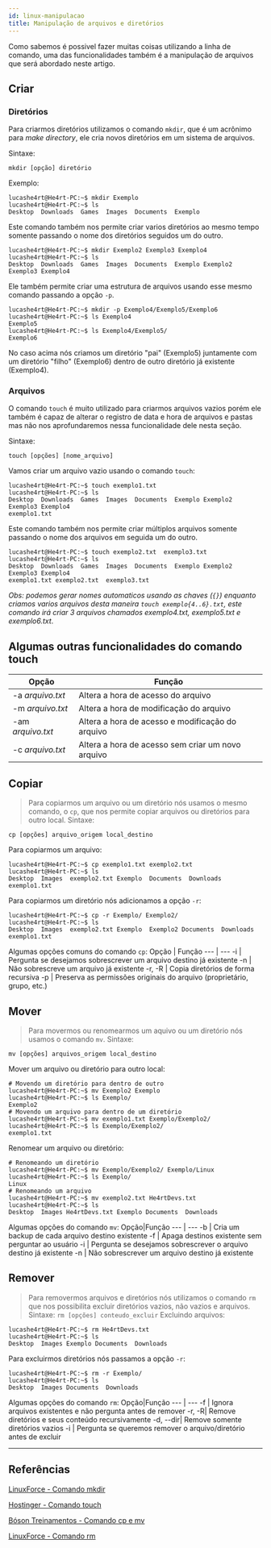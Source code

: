 ```yaml
---
id: linux-manipulacao
title: Manipulação de arquivos e diretórios
---
```


Como sabemos é possivel fazer muitas coisas utilizando a linha de comando, uma das funcionalidades também é a manipulação de arquivos que será abordado neste artigo.

## Criar

### Diretórios

Para criarmos diretórios utilizamos o comando `mkdir`, que é um acrônimo para _make directory_, ele cria novos diretórios em um sistema de arquivos.

Sintaxe:

```console
mkdir [opção] diretório
```

Exemplo:

```console
lucashe4rt@He4rt-PC:~$ mkdir Exemplo
lucashe4rt@He4rt-PC:~$ ls
Desktop  Downloads  Games  Images  Documents  Exemplo
```

Este comando também nos permite criar varios diretórios ao mesmo tempo somente passando o nome dos diretórios seguidos um do outro.

```console
lucashe4rt@He4rt-PC:~$ mkdir Exemplo2 Exemplo3 Exemplo4
lucashe4rt@He4rt-PC:~$ ls
Desktop  Downloads  Games  Images  Documents  Exemplo Exemplo2 Exemplo3 Exemplo4
```

Ele também permite criar uma estrutura de arquivos usando esse mesmo comando passando a opção `-p`.

```console
lucashe4rt@He4rt-PC:~$ mkdir -p Exemplo4/Exemplo5/Exemplo6
lucashe4rt@He4rt-PC:~$ ls Exemplo4
Exemplo5
lucashe4rt@He4rt-PC:~$ ls Exemplo4/Exemplo5/
Exemplo6
```

No caso acima nós criamos um diretório "pai" (Exemplo5) juntamente com um diretório "filho" (Exemplo6) dentro de outro diretório já existente (Exemplo4).

### Arquivos

O comando `touch` é muito utilizado para criarmos arquivos vazios porém ele também é capaz de alterar o registro de data e hora de arquivos e pastas mas não nos aprofundaremos nessa funcionalidade dele nesta seção.

Sintaxe:

```console
touch [opções] [nome_arquivo]
```

Vamos criar um arquivo vazio usando o comando `touch`:

```console
lucashe4rt@He4rt-PC:~$ touch exemplo1.txt
lucashe4rt@He4rt-PC:~$ ls
Desktop  Downloads  Games  Images  Documents  Exemplo Exemplo2 Exemplo3 Exemplo4
exemplo1.txt
```

Este comando também nos permite criar múltiplos arquivos somente passando o nome dos arquivos em seguida um do outro.

```console
lucashe4rt@He4rt-PC:~$ touch exemplo2.txt  exemplo3.txt
lucashe4rt@He4rt-PC:~$ ls
Desktop  Downloads  Games  Images  Documents  Exemplo Exemplo2 Exemplo3 Exemplo4
exemplo1.txt exemplo2.txt  exemplo3.txt
```

_Obs: podemos gerar nomes automaticos usando as chaves (`{}`) enquanto criamos varios arquivos desta maneira `touch exemplo{4..6}.txt`, este comando irá criar 3 arquivos chamados exemplo4.txt, exemplo5.txt e exemplo6.txt_.

## Algumas outras funcionalidades do comando touch

| Opção             | Função                                            |
| ----------------- | ------------------------------------------------- |
| -a _arquivo.txt_  | Altera a hora de acesso do arquivo                |
| -m _arquivo.txt_  | Altera a hora de modificação do arquivo           |
| -am _arquivo.txt_ | Altera a hora de acesso e modificação do arquivo  |
| -c _arquivo.txt_  | Altera a hora de acesso sem criar um novo arquivo |

## Copiar

> Para copiarmos um arquivo ou um diretório nós usamos o mesmo comando, o `cp`, que nos permite copiar arquivos ou diretórios para outro local.
> Sintaxe:

```console
cp [opções] arquivo_origem local_destino
```

Para copiarmos um arquivo:

```console
lucashe4rt@He4rt-PC:~$ cp exemplo1.txt exemplo2.txt
lucashe4rt@He4rt-PC:~$ ls
Desktop  Images  exemplo2.txt Exemplo  Documents  Downloads  exemplo1.txt
```

Para copiarmos um diretório nós adicionamos a opção `-r`:

```console
lucashe4rt@He4rt-PC:~$ cp -r Exemplo/ Exemplo2/
lucashe4rt@He4rt-PC:~$ ls
Desktop  Images  exemplo2.txt Exemplo  Exemplo2 Documents  Downloads  exemplo1.txt
```

Algumas opções comuns do comando `cp`:
Opção | Função
--- | ---
-i | Pergunta se desejamos sobrescrever um arquivo destino já existente
-n | Não sobrescreve um arquivo já existente
-r, -R | Copia diretórios de forma recursiva
-p | Preserva as permissões originais do arquivo (proprietário, grupo, etc.)

## Mover

> Para movermos ou renomearmos um aquivo ou um diretório nós usamos o comando `mv`.
> Sintaxe:

```console
mv [opções] arquivos_origem local_destino
```

Mover um arquivo ou diretório para outro local:

```console
# Movendo um diretório para dentro de outro
lucashe4rt@He4rt-PC:~$ mv Exemplo2 Exemplo
lucashe4rt@He4rt-PC:~$ ls Exemplo/
Exemplo2
# Movendo um arquivo para dentro de um diretório
lucashe4rt@He4rt-PC:~$ mv exemplo1.txt Exemplo/Exemplo2/
lucashe4rt@He4rt-PC:~$ ls Exemplo/Exemplo2/
exemplo1.txt
```

Renomear um arquivo ou diretório:

```console
# Renomeando um diretório
lucashe4rt@He4rt-PC:~$ mv Exemplo/Exemplo2/ Exemplo/Linux
lucashe4rt@He4rt-PC:~$ ls Exemplo/
Linux
# Renomeando um arquivo
lucashe4rt@He4rt-PC:~$ mv exemplo2.txt He4rtDevs.txt
lucashe4rt@He4rt-PC:~$ ls
Desktop  Images He4rtDevs.txt Exemplo Documents  Downloads
```

Algumas opções do comando `mv`:
Opção|Função
--- | ---
-b | Cria um backup de cada arquivo destino existente
-f | Apaga destinos existente sem perguntar ao usuário
-i | Pergunta se desejamos sobrescrever o arquivo destino já existente
-n | Não sobrescrever um arquivo destino já existente

## Remover

> Para removermos arquivos e diretórios nós utilizamos o comando `rm` que nos possibilita excluir diretórios vazios, não vazios e arquivos.
> Sintaxe:
> `rm [opções] conteudo_excluir`
> Excluindo arquivos:

```console
lucashe4rt@He4rt-PC:~$ rm He4rtDevs.txt
lucashe4rt@He4rt-PC:~$ ls
Desktop  Images Exemplo Documents  Downloads
```

Para excluirmos diretórios nós passamos a opção `-r`:

```console
lucashe4rt@He4rt-PC:~$ rm -r Exemplo/
lucashe4rt@He4rt-PC:~$ ls
Desktop  Images Documents  Downloads
```

Algumas opções do comando `rm`:
Opção|Função
--- | ---
-f | Ignora arquivos existentes e não pergunta antes de remover
-r, -R| Remove diretórios e seus conteúdo recursivamente
-d, --dir| Remove somente diretórios vazios
-i | Pergunta se queremos remover o arquivo/diretório antes de excluir

---

## Referências

[LinuxForce - Comando mkdir](https://www.linuxforce.com.br/comandos-linux/comandos-linux-comando-mkdir/)

[Hostinger - Comando touch](https://www.hostinger.com.br/tutoriais/comando-touch-linux)

[Bóson Treinamentos - Comando cp e mv](http://www.bosontreinamentos.com.br/linux/comandos-cp-e-mv-como-copiar-e-mover-arquivos-no-linux/)

[LinuxForce - Comando rm](https://www.linuxforce.com.br/comandos-linux/comandos-linux-comando-rm/)
